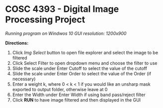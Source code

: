 # COSC 4393 - Digital Image Processing Project

*Running program on Windwos 10* 
*GUI resolution: 1200x900*

**Directions:**
1. Click *Img Select* button to open file explorer and select the image to be filtered
2. Click Select Filter to open dropdown menu and choose the filter to use
3. Slide the scale under Enter Cutoff to select the value of the cutoff
4. Slide the scale under Enter Order to select the value of the Order (if necessary)
5. Enter a weight k, where 0 < k < 1 if you would like an unsharp mask exported to output folder, 
	otherwise leave at 0
6. Enter the Width under Enter Width if using band pass/reject filter
7. Click **RUN** to have image filtered and then displayed in the GUI
